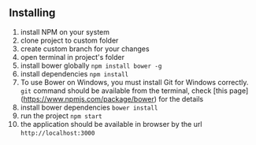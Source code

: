 ## Installing

1. install NPM on your system
2. clone project to custom folder
3. create custom branch for your changes
4. open terminal in project's folder
5. install bower globally `npm install bower -g`
6. install dependencies `npm install`
7. To use Bower on Windows, you must install Git for Windows correctly. `git` command should be available from the terminal, check [this page] (https://www.npmjs.com/package/bower) for the details
8. install bower dependencies `bower install`
9. run the project `npm start`
10. the application should be available in browser by the url `http://localhost:3000`
